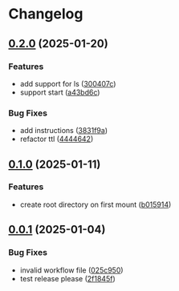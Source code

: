 # Changelog

## [0.2.0](https://github.com/jobala/tinyFS/compare/v0.1.0...v0.2.0) (2025-01-20)


### Features

* add support for ls ([300407c](https://github.com/jobala/tinyFS/commit/300407c5af3d0937031a41fa173658f74bb5b141))
* support start ([a43bd6c](https://github.com/jobala/tinyFS/commit/a43bd6ccec0e0619e49c18b2fcedb05f1fc04586))


### Bug Fixes

* add instructions ([3831f9a](https://github.com/jobala/tinyFS/commit/3831f9a40795f18c6316bde46fc28077fe9a6667))
* refactor ttl ([4444642](https://github.com/jobala/tinyFS/commit/4444642e65f0bfbff47255c9f3fcf7d68239a777))

## [0.1.0](https://github.com/jobala/tinyFS/compare/v0.0.1...v0.1.0) (2025-01-11)


### Features

* create root directory on first mount ([b015914](https://github.com/jobala/tinyFS/commit/b01591444d23decd8214538e356f9255caa991a0))

## [0.0.1](https://github.com/jobala/tinyFS/compare/0.0.0...v0.0.1) (2025-01-04)


### Bug Fixes

* invalid workflow file ([025c950](https://github.com/jobala/tinyFS/commit/025c950ec4b2da0c98e66f7f8b56bc96cc35e8f8))
* test release please ([2f1845f](https://github.com/jobala/tinyFS/commit/2f1845fb5ac9f520b0b216307b03c64d83bc7630))
